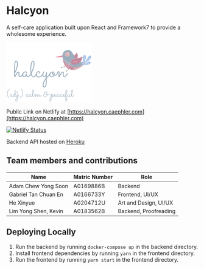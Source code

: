 # Halcyon

A self-care application built upon React and Framework7 to provide a wholesome experience.

![Halcyon Bird](./bird.png)

Public Link on Netlify at [https://halcyon.caephler.com](https://halcyon.caephler.com)

[![Netlify Status](https://api.netlify.com/api/v1/badges/47fe2fd9-b6a2-4c9d-a9ac-f06e673bbe56/deploy-status)](https://app.netlify.com/sites/pwa-halcyon/deploys)

Backend API hosted on [Heroku](https://agile-peak-18205.herokuapp.com/)

## Team members and contributions

| Name                 | Matric Number | Role                  |
| -------------------- | ------------- | --------------------- |
| Adam Chew Yong Soon  | A0169886B     | Backend               |
| Gabriel Tan Chuan En | A0166733Y     | Frontend, UI/UX       |
| He Xinyue            | A0204712U     | Art and Design, UI/UX |
| Lim Yong Shen, Kevin | A0183562B     | Backend, Proofreading |

## Deploying Locally

1. Run the backend by running `docker-compose up` in the backend directory.
2. Install frontend dependencies by running `yarn` in the frontend directory.
3. Run the frontend by running `yarn start` in the frontend directory.
